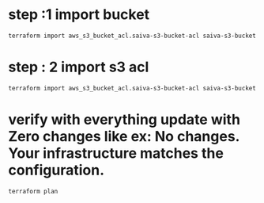 # step :1 import bucket

```
terraform import aws_s3_bucket_acl.saiva-s3-bucket-acl saiva-s3-bucket
```

# step : 2 import s3 acl 
```
terraform import aws_s3_bucket_acl.saiva-s3-bucket-acl saiva-s3-bucket
```

# verify with everything update with Zero changes like ex: No changes. Your infrastructure matches the configuration.
```
terraform plan

```





